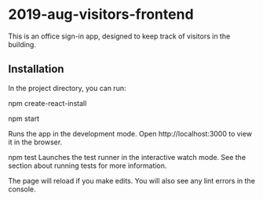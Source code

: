 # 2019-aug-visitors-frontend

This is an office sign-in app, designed to keep track of visitors in the building.

## Installation
In the project directory, you can run:

npm create-react-install

npm start

Runs the app in the development mode.
Open http://localhost:3000 to view it in the browser.

npm test
Launches the test runner in the interactive watch mode.
See the section about running tests for more information.

The page will reload if you make edits.
You will also see any lint errors in the console.
